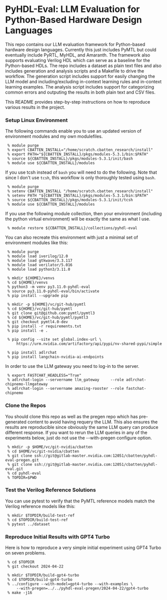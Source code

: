 
# PyHDL-Eval: LLM Evaluation for Python-Based Hardware Design Languages

This repo contains our LLM evaluation framework for Python-based hardware
design languages. Currently this just includes PyMTL but could eventually
include PyRTL, MyHDL, and Amaranth. The framework also supports
evaluating Verilog HDL which can serve as a baseline for the Python-based
HDLs. The repo includes a dataset as plain text files and also includes
generation and analysis scripts and a Makefile to drive the workflow. The
generation script includes support for easily changing the LLM model and
including/excluding in-context learning rules and in-context learning
examples. The analysis script includes support for categorizing common
errors and outputing the results in both plain text and CSV files.

This README provides step-by-step instructions on how to reproduce
various results in the project.

### Setup Linux Environment

The following commands enable you to use an updated version of
environment modules and my own modulefiles.

```
 % module purge
 % export CBATTEN_INSTALL="/home/scratch.cbatten_research/install"
 % export PATH="${CBATTEN_INSTALL}/pkgs/modules-5.3.1/bin:$PATH"
 % source ${CBATTEN_INSTALL}/pkgs/modules-5.3.1/init/bash
 % module use ${CBATTEN_INSTALL}/modules
```

If you use tcsh instead of `bash` you will need to do the following. Note
that since I don't use `tcsh`, this workflow is only thoroughly tested
using `bash`.

```
 % module purge
 % setenv CBATTEN_INSTALL "/home/scratch.cbatten_research/install"
 % setenv PATH "${CBATTEN_INSTALL}/pkgs/modules-5.3.1/bin:$PATH"
 % source ${CBATTEN_INSTALL}/pkgs/modules-5.3.1/init/tcsh
 % module use ${CBATTEN_INSTALL}/modules
```

If you use the following module collection, then your environment
(including the python virtual environment) will be exactly the same as
what I use.

```
 % module restore ${CBATTEN_INSTALL}/collections/pyhdl-eval
```

You can also recreate this environment with just a minimal set of
environment modules like this:

```
 % module purge
 % module load iverilog/12.0
 % module load gtkwave/3.3.117
 % module load verilator/5.016
 % module load python3/3.11.0

 % mkdir ${HOME}/venvs
 % cd ${HOME}/venvs
 % python3 -m venv py3.11.0-pyhdl-eval
 % source py3.11.0-pyhdl-eval/bin/activate
 % pip install --upgrade pip

 % mkdir -p ${HOME}/vc/git-hub/pymtl
 % cd ${HOME}/vc/git-hub/pymtl
 % git clone git@github.com:pymtl/pymtl3
 % cd ${HOME}/vc/git-hub/pymtl/pymtl3
 % git checkout pymtl4.0-dev
 % pip install -r requirements.txt
 % pip install -e .

 % pip config --site set global.index-url \
     https://urm.nvidia.com/artifactory/api/pypi/nv-shared-pypi/simple

 % pip install adlrchat
 % pip install langchain-nvidia-ai-endpoints
```

In order to use the LLM gateway you need to log-in to the server.

```
 % export FASTCHAT_HEADLESS="True"
 % adlrchat-login --servername llm_gateway     --role adlrchat-chipnemo-llmgateway
 % adlrchat-login --servername amazing-rooster --role fastchat-chipnemo
```

### Clone the Repos

You should clone this repo as well as the pregen repo which has
pre-generated content to avoid having requery the LLM. This also ensures
the results are reproducible since obviously the same LLM query can
produce different response. If you want to rerun the LLM queries in any
of the experiments below, just do not use the --with-pregen configure
option.

```
 % mkdir -p $HOME/vc/git-nvidia/cbatten
 % cd $HOME/vc/git-nvidia/cbatten
 % git clone ssh://git@gitlab-master.nvidia.com:12051/cbatten/pyhdl-eval-pregen.git
 % git clone ssh://git@gitlab-master.nvidia.com:12051/cbatten/pyhdl-eval.git
 % cd pyhdl-eval
 % TOPDIR=$PWD
```

### Test the Verilog Reference Solutions

You can use pytest to verify that the PyMTL reference models match the
Verilog reference models like this:

```
 % mkdir $TOPDIR/build-test-ref
 % cd $TOPDIR/build-test-ref
 % pytest ../dataset
```

### Reproduce Initial Results with GPT4 Turbo

Here is how to reproduce a very simple initial experiment using GPT4
Turbo on seven problems.

```
 % cd $TOPDIR
 % git checkout 2024-04-22

 % mkdir $TOPDIR/build-gpt4-turbo
 % cd $TOPDIR/build-gpt4-turbo
 % ../configure --with-model=gpt4-turbo --with-examples \
     --with-pregen=../../pyhdl-eval-pregen/2024-04-22/gpt4-turbo
 % make -j16
```


